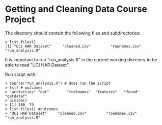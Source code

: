 Getting and Cleaning Data Course Project
========================================

The directory should contain the following files and subdirectories:
```
> list.files()
[1] "UCI HAR Dataset"     "cleaned.csv"         "rownames.csv"        "run_analysis.R" 
```
It is important to run "run_analysis.R" in the current working directory to be able to read "UCI HAR Dataset".

Run script with:
```
> source("run_analysis.R") # does run the script
> ls() # outcomes
> "activities" "dat"        "fcolnames"  "features"   "found"      "getdataf" 
> dim(dat)
> [1] 180  79
> list.files() #outcomes
> "UCI HAR Dataset"     "cleaned.csv"         "rownames.csv"        "run_analysis.R"
```

